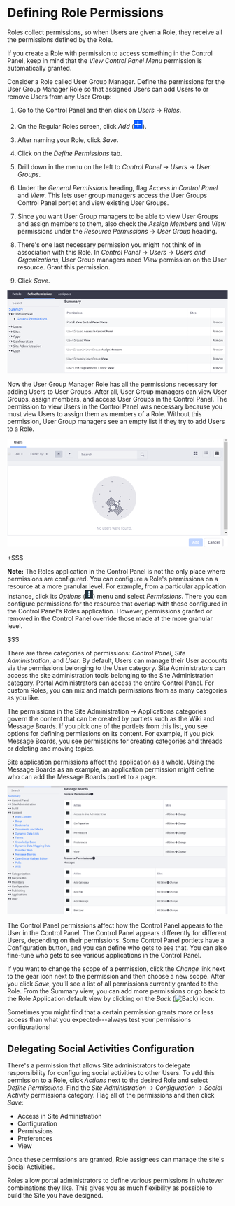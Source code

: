# Defining Role Permissions [](id=defining-role-permissions)

Roles collect permissions, so when Users are given a Role, they receive all the
permissions defined by the Role. 

If you create a Role with permission to access something in the Control Panel,
keep in mind that the *View Control Panel Menu* permission is automatically
granted.

Consider a Role called User Group Manager. Define the permissions for the User
Group Manager Role so that assigned Users can add Users to or remove Users from
any User Group:

1.  Go to the Control Panel and then click on *Users* &rarr; *Roles*.

2.  On the Regular Roles screen, click *Add* (![Add](../../../images/icon-add.png)).

3.  After naming your Role, click *Save*.

4.  Click on the *Define Permissions* tab.

5.  Drill down in the menu on the left to *Control Panel* &rarr; *Users* &rarr;
    *User Groups*.

6.  Under the *General Permissions* heading, flag *Access in Control Panel* and
    *View*. This lets user group managers access the User Groups Control Panel
    portlet and view existing User Groups.

7.  Since you want User Group managers to be able to view User Groups and
    assign members to them, also check the *Assign Members* and *View*
    permissions under the *Resource Permissions* &rarr; *User Group* heading.

8.  There's one last necessary permission you might not think of in association
    with this Role. In *Control Panel* &rarr; *Users* &rarr; *Users and
    Organizations*, User Group managers need *View* permission on the User
    resource. Grant this permission.

9.  Click *Save*.

![Figure 1: When defining permissions on a role, the Summary view provides a list of permissions that have already been defined for the role. The area on the left side of the screen lets you drill down through various categories of permissions.](../../../images/roles-define-permissions.png)

Now the User Group Manager Role has all the permissions necessary for adding
Users to User Groups. After all, User Group managers can view User Groups,
assign members, and access User Groups in the Control Panel. The permission to
view Users in the Control Panel was necessary because you must view Users to
assign them as members of a Role. Without this permission, User Group managers
see an empty list if they try to add Users to a Role.

![Figure 2: Users assigned to the User Group Manager role can't find any users to add unless they have view permissions on the User resource.](../../../images/roles-no-users-found.png)

+$$$

**Note:** The Roles application in the Control Panel is not the only place where
permissions are configured. You can configure a Role's permissions on a resource
at a more granular level. For example, from a particular application instance,
click its *Options* (![Options](../../../images/icon-options.png)) menu and
select *Permissions*. There you can configure permissions for the resource that
overlap with those configured in the Control Panel's Roles application. However,
permissions granted or removed in the Control Panel override those made at the
more granular level.

$$$

There are three categories of permissions: *Control Panel*, *Site
Administration*, and *User*. By default, Users can manage their User accounts
via the permissions belonging to the User category. Site Administrators can
access the site administration tools belonging to the Site Administration
category. Portal Administrators can access the entire Control Panel. For custom
Roles, you can mix and match permissions from as many categories as you like.

The permissions in the Site Administration &rarr; Applications categories govern
the content that can be created by portlets such as the Wiki and Message Boards.
If you pick one of the portlets from this list, you see options for defining
permissions on its content. For example, if you pick Message Boards, you see
permissions for creating categories and threads or deleting and moving topics.

Site application permissions affect the application as a whole. Using the
Message Boards as an example, an application permission might define who can add
the Message Boards portlet to a page.

![Figure 3: You can fine-tune which actions are defined for a role within a specific application like the Message Boards.](../../../images/roles-message-board-content-permissions.png)

The Control Panel permissions affect how the Control Panel appears to the User
in the Control Panel. The Control Panel appears differently for different Users,
depending on their permissions. Some Control Panel portlets have a Configuration
button, and you can define who gets to see that. You can also fine-tune who gets
to see various applications in the Control Panel.

If you want to change the scope of a permission, click the *Change* link next to
the gear icon next to the permission and then choose a new scope. After you
click *Save*, you'll see a list of all permissions currently granted to the
Role. From the Summary view, you can add more permissions or go back to the Role
Application default view by clicking on the *Back*
(![Back](../../../images/icon-back.png)) icon.

Sometimes you might find that a certain permission grants more or less access
than what you expected---always test your permissions configurations! 

## Delegating Social Activities Configuration [](id=delegating-social-activities-configuration)

There's a permission that allows Site administrators to delegate responsibility
for configuring social activities to other Users. To add this permission to a
Role, click *Actions* next to the desired Role and select *Define Permissions*.
Find the *Site Administration* &rarr; *Configuration* &rarr; *Social Activity*
permissions category. Flag all of the permissions and then click *Save*:

- Access in Site Administration
- Configuration
- Permissions
- Preferences
- View

Once these permissions are granted, Role assignees can manage the site's Social
Activities.

Roles allow portal administrators to define various permissions in whatever
combinations they like. This gives you as much flexibility as possible to build
the Site you have designed.
